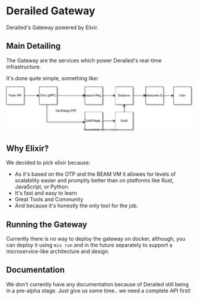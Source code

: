 # Derailed Gateway

Derailed's Gateway powered by Elixir.

## Main Detailing

The Gateway are the services which power
Derailed's real-time infrastructure.

It's done quite simple, something like:

![gw diagram](./media/gateway.diagram.svg)

## Why Elixir?

We decided to pick elixir because:

- As it's based on the OTP and the BEAM VM it allowes for levels of
scalability easier and promptly better than on platforms like Rust, JavaScript, or Python.
- It's fast and easy to learn
- Great Tools and Community
- And because it's honestly the only tool for the job.

## Running the Gateway

Currently there is no way to deploy the gateway on docker,
although, you can deploy it using `mix run` and in the future separately to support
a microservice-like architecture and design.

## Documentation

We don't currently have any documentation because of Derailed still being in a pre-alpha stage.
Just give us some time.. we need a complete API first!
